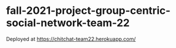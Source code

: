 # fall-2021-project-group-centric-social-network-team-22

Deployed at https://chitchat-team22.herokuapp.com/
